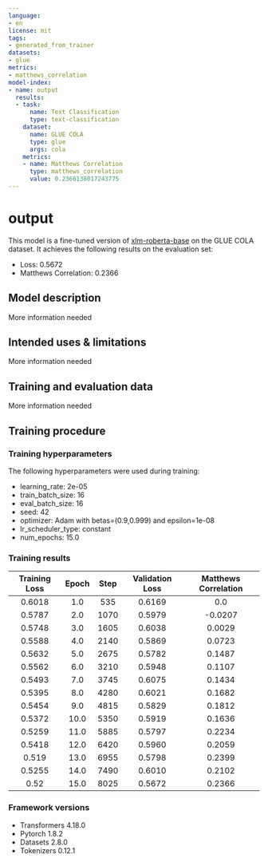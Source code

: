 ```yaml
---
language:
- en
license: mit
tags:
- generated_from_trainer
datasets:
- glue
metrics:
- matthews_correlation
model-index:
- name: output
  results:
  - task:
      name: Text Classification
      type: text-classification
    dataset:
      name: GLUE COLA
      type: glue
      args: cola
    metrics:
    - name: Matthews Correlation
      type: matthews_correlation
      value: 0.2366138017243775
---
```


<!-- This model card has been generated automatically according to the information the Trainer had access to. You
should probably proofread and complete it, then remove this comment. -->

# output

This model is a fine-tuned version of [xlm-roberta-base](https://huggingface.co/xlm-roberta-base) on the GLUE COLA dataset.
It achieves the following results on the evaluation set:
- Loss: 0.5672
- Matthews Correlation: 0.2366

## Model description

More information needed

## Intended uses & limitations

More information needed

## Training and evaluation data

More information needed

## Training procedure

### Training hyperparameters

The following hyperparameters were used during training:
- learning_rate: 2e-05
- train_batch_size: 16
- eval_batch_size: 16
- seed: 42
- optimizer: Adam with betas=(0.9,0.999) and epsilon=1e-08
- lr_scheduler_type: constant
- num_epochs: 15.0

### Training results

| Training Loss | Epoch | Step | Validation Loss | Matthews Correlation |
|:-------------:|:-----:|:----:|:---------------:|:--------------------:|
| 0.6018        | 1.0   | 535  | 0.6169          | 0.0                  |
| 0.5787        | 2.0   | 1070 | 0.5979          | -0.0207              |
| 0.5748        | 3.0   | 1605 | 0.6038          | 0.0029               |
| 0.5588        | 4.0   | 2140 | 0.5869          | 0.0723               |
| 0.5632        | 5.0   | 2675 | 0.5782          | 0.1487               |
| 0.5562        | 6.0   | 3210 | 0.5948          | 0.1107               |
| 0.5493        | 7.0   | 3745 | 0.6075          | 0.1434               |
| 0.5395        | 8.0   | 4280 | 0.6021          | 0.1682               |
| 0.5454        | 9.0   | 4815 | 0.5829          | 0.1812               |
| 0.5372        | 10.0  | 5350 | 0.5919          | 0.1636               |
| 0.5259        | 11.0  | 5885 | 0.5797          | 0.2234               |
| 0.5418        | 12.0  | 6420 | 0.5960          | 0.2059               |
| 0.519         | 13.0  | 6955 | 0.5798          | 0.2399               |
| 0.5255        | 14.0  | 7490 | 0.6010          | 0.2102               |
| 0.52          | 15.0  | 8025 | 0.5672          | 0.2366               |


### Framework versions

- Transformers 4.18.0
- Pytorch 1.8.2
- Datasets 2.8.0
- Tokenizers 0.12.1
